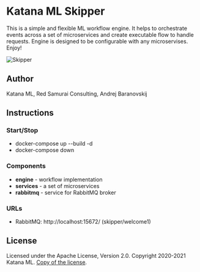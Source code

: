 # Katana ML Skipper
This is a simple and flexible ML workflow engine. It helps to orchestrate events across a set of microservices and create executable flow to handle requests. Engine is designed to be configurable with any microservises. Enjoy!

![Skipper](https://github.com/katanaml/katana-skipper/blob/master/skipper.png)

## Author

Katana ML, Red Samurai Consulting, Andrej Baranovskij

## Instructions

### Start/Stop

* docker-compose up --build -d
* docker-compose down

### Components

* **engine** - workflow implementation
* **services** - a set of microservices
* **rabbitmq** - service for RabbitMQ broker

### URLs

* RabbitMQ: http://localhost:15672/ (skipper/welcome1)

## License

Licensed under the Apache License, Version 2.0. Copyright 2020-2021 Katana ML. [Copy of the license](https://github.com/katanaml/katana-pipeline/blob/master/LICENSE).
